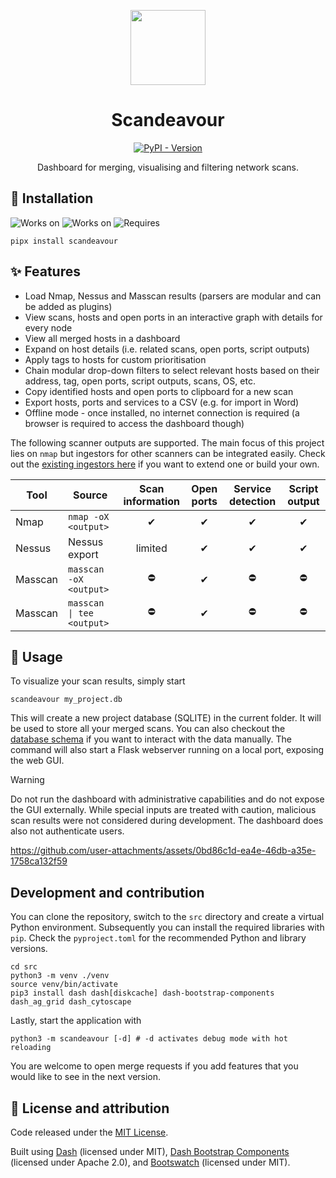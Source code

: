 <p align="center"><img src="https://github.com/user-attachments/assets/40965716-558c-4ab9-b8c6-2cb5dbf3e7c8" width="120px" /></p>
<h1 align="center">Scandeavour</h1>
<p align="center">
<a href="https://pypi.org/project/scandeavour/"><img alt="PyPI - Version" src="https://img.shields.io/pypi/v/scandeavour"></a>
</p>
<p align="center">
Dashboard for merging, visualising and filtering network scans.
</p>

## 🔨 Installation

![Works on](https://img.shields.io/badge/Works%20on-Windows-green?style=flat)
![Works on](https://img.shields.io/badge/Works%20on-Linux-green?style=flat)
![Requires](https://img.shields.io/badge/Requires-Python%203.12+-green?style=flat)

```
pipx install scandeavour
```


## ✨ Features

- Load Nmap, Nessus and Masscan results (parsers are modular and can be added as plugins)
- View scans, hosts and open ports in an interactive graph with details for every node
- View all merged hosts in a dashboard
- Expand on host details (i.e. related scans, open ports, script outputs)
- Apply tags to hosts for custom prioritisation
- Chain modular drop-down filters to select relevant hosts based on their address, tag, open ports, script outputs, scans, OS, etc.
- Copy identified hosts and open ports to clipboard for a new scan
- Export hosts, ports and services to a CSV (e.g. for import in Word)
- Offline mode - once installed, no internet connection is required (a browser is required to access the dashboard though)

The following scanner outputs are supported. The main focus of this project lies on `nmap` but ingestors for other scanners can be integrated easily. Check out the [existing ingestors here](https://github.com/Cr4ckC4t/scandeavour/tree/main/src/scandeavour/ingestors) if you want to extend one or build your own.

|Tool|Source|Scan information| Open ports | Service detection | Script output |
|---|---|:---:|:---:|:---:|:---:|
|Nmap|`nmap -oX <output>` |✔|✔|✔|✔|
|Nessus|Nessus export|limited|✔|✔|✔|
|Masscan|`masscan -oX <output>` |⛔|✔|⛔|⛔|
|Masscan|`masscan \| tee <output>` |⛔|✔|⛔|⛔|


## 📖 Usage

To visualize your scan results, simply start
```
scandeavour my_project.db
```
This will create a new project database (SQLITE) in the current folder. It will be used to store all your merged scans. You can also checkout the [database schema](https://github.com/Cr4ckC4t/scandeavour/blob/main/src/scandeavour/setup_database.sqlite) if you want to interact with the data manually. The command will also start a Flask webserver running on a local port, exposing the web GUI.

> [!WARNING]  
> Do not run the dashboard with administrative capabilities and do not expose the GUI externally. While special inputs are treated with caution, malicious scan results were not considered during development. The dashboard does also not authenticate users.

https://github.com/user-attachments/assets/0bd86c1d-ea4e-46db-a35e-1758ca132f59

## Development and contribution

You can clone the repository, switch to the `src` directory and create a virtual Python environment. Subsequently you can install the required libraries with `pip`. Check the `pyproject.toml` for the recommended Python and library versions.

```
cd src
python3 -m venv ./venv
source venv/bin/activate
pip3 install dash dash[diskcache] dash-bootstrap-components dash_ag_grid dash_cytoscape
```

Lastly, start the application with
```
python3 -m scandeavour [-d] # -d activates debug mode with hot reloading
```

You are welcome to open merge requests if you add features that you would like to see in the next version.

## 📃 License and attribution

Code released under the [MIT License](LICENSE).

Built using [Dash](https://github.com/plotly/dash/tree/dev) (licensed under MIT), [Dash Bootstrap Components](https://github.com/facultyai/dash-bootstrap-components) (licensed under Apache 2.0), and [Bootswatch](https://github.com/thomaspark/bootswatch) (licensed under MIT).

